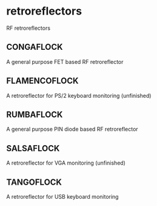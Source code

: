 retroreflectors
===============

RF retroreflectors

## CONGAFLOCK
A general purpose FET based RF retroreflector

## FLAMENCOFLOCK
A retroreflector for PS/2 keyboard monitoring (unfinished)

## RUMBAFLOCK
A general purpose PIN diode based RF retroreflector

## SALSAFLOCK
A retroreflector for VGA monitoring (unfinished)

## TANGOFLOCK
A retroreflector for USB keyboard monitoring
